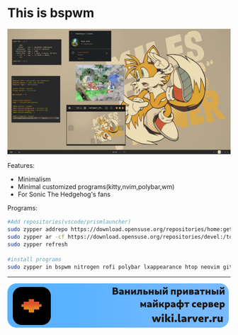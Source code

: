 # This is bspwm 

![screen](screenshot.png)

Features:
 - Minimalism
 - Minimal customized programs(kitty,nvim,polybar,wm)
 - For Sonic The Hedgehog's fans

Programs:
 ```bash
 #Add repositories(vscode/prismlauncher)
 sudo zypper addrepo https://download.opensuse.org/repositories/home:getchoo/openSUSE_Tumbleweed/home:getchoo.repo
 sudo zypper ar -cf https://download.opensuse.org/repositories/devel:/tools:/ide:/vscode/openSUSE_Tumbleweed devel_tools_ide_vscode
 sudo zypper refresh

 #install programs
 sudo zypper in bspwm nitrogen rofi polybar lxappearance htop neovim git prismlauncher steam telegram-desktop transmission-gtk java-21-openjdk krita vlc code nvidia-drivers-G06 docker firefox eog nemo xournalpp intel-gpu-tools zsh pulseaudio pavucontrol libwebkit2gtk-4_1-0
 ```

---
![ad](ad.png)
